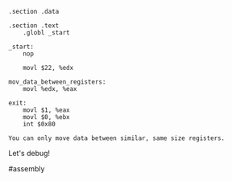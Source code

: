 
```assembly
.section .data

.section .text
    .globl _start

_start:
    nop

    movl $22, %edx

mov_data_between_registers:
    movl %edx, %eax

exit:
    movl $1, %eax
    movl $0, %ebx
    int $0x80
```

```ad-warning
You can only move data between similar, same size registers.
```

Let's debug!

#assembly
